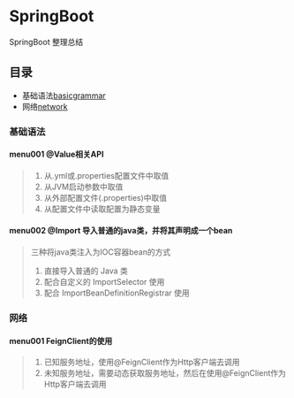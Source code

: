 SpringBoot 
===========================
SpringBoot 整理总结

## 目录
* 基础语法[basicgrammar](#基础语法)
* 网络[network](#网络)


### 基础语法
#### menu001 @Value相关API

> 1. 从.yml或.properties配置文件中取值
> 2. 从JVM启动参数中取值
> 3. 从外部配置文件(.properties)中取值
> 4. 从配置文件中读取配置为静态变量

#### menu002 @Import 导入普通的java类，并将其声明成一个bean

> 三种将java类注入为IOC容器bean的方式
>   1. 直接导入普通的 Java 类
>   2. 配合自定义的 ImportSelector 使用
>   3. 配合 ImportBeanDefinitionRegistrar 使用

### 网络
#### menu001 FeignClient的使用

> 1. 已知服务地址，使用@FeignClient作为Http客户端去调用
> 2. 未知服务地址，需要动态获取服务地址，然后在使用@FeignClient作为Http客户端去调用